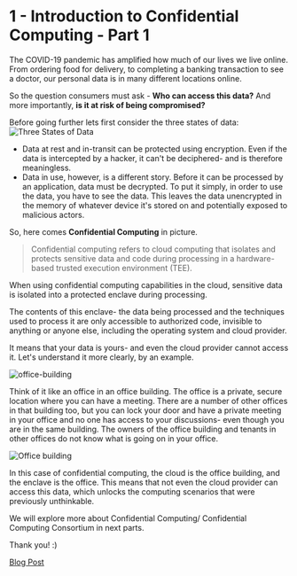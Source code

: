 # 1 - Introduction to Confidential Computing - Part 1

The COVID-19 pandemic has amplified how much of our lives we live online. From ordering food for delivery, to completing a banking transaction to see a doctor, our personal data is in many different locations online.

So the question consumers must ask - **Who can access this data?**
And more importantly, **is it at risk of being compromised?**

Before going further lets first consider the three states of data:
![Three States of Data](https://www.wasm.builders/remoteimages/uploads/articles/076zudjx3sls6ra9s78o.png)

- Data at rest and in-transit can be protected using encryption. Even if the data is intercepted by a hacker, it can't be deciphered- and is therefore meaningless.
- Data in use, however, is a different story. Before it can be processed by an application, data must be decrypted. To put it simply, in order to use the data, you have to see the data. This leaves the data unencrypted in the memory of whatever device it's stored on and potentially exposed to malicious actors.

So, here comes **Confidential Computing** in picture.

> Confidential computing refers to cloud computing that isolates and protects sensitive data and code during processing in a hardware-based trusted execution environment (TEE).

When using confidential computing capabilities in the cloud, sensitive data is isolated into a protected enclave during processing.

The contents of this enclave- the data being processed and the techniques used to process it are only accessible to authorized code, invisible to anything or anyone else, including the operating system and cloud provider.

It means that your data is yours- and even the cloud provider cannot access it.
Let's understand it more clearly, by an example.

![office-building](https://www.wasm.builders/remoteimages/uploads/articles/enamk1z6cvg78x1ensmb.png)

Think of it like an office in an office building. The office is a private, secure location where you can have a meeting. There are a number of other offices in that building too, but you can lock your door and have a private meeting in your office and no one has access to your discussions- even though you are in the same building. The owners of the office building and tenants in other offices do not know what is going on in your office.


![Office building](https://www.wasm.builders/remoteimages/uploads/articles/zmmrk8dz370u8vlg7ih9.png)

In this case of confidential computing, the cloud is the office building, and the enclave is the office. This means that not even the cloud provider can access this data, which unlocks the computing scenarios that were previously unthinkable.

We will explore more about Confidential Computing/ Confidential Computing Consortium in next parts.

Thank you! :)

[Blog Post](https://www.wasm.builders/gunjan_0307/introduction-to-confidential-computing-part-1-2d1d)

